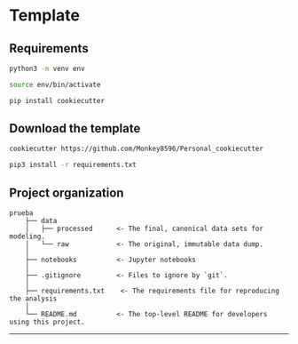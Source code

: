 #  Template

## Requirements

```bash
python3 -m venv env 

source env/bin/activate

pip install cookiecutter

```
## Download the template 

```bash
cookiecutter https://github.com/Monkey8596/Personal_cookiecutter

pip3 install -r requirements.txt
```


## Project organization

    prueba
        ├── data
        │   ├── processed      <- The final, canonical data sets for modeling.
        │   └── raw            <- The original, immutable data dump.
        │
        ├── notebooks          <- Jupyter notebooks
        │
        ├── .gitignore         <- Files to ignore by `git`.
        │
        ├── requirements.txt    <- The requirements file for reproducing the analysis
        │
        └── README.md          <- The top-level README for developers using this project.

---
